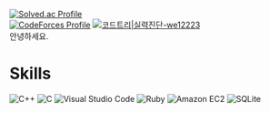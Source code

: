 [![Solved.ac Profile](http://mazassumnida.wtf/api/v2/generate_badge?boj=we12223)](https://solved.ac/we12223/)   
[![CodeForces Profile](https://cf.leed.at?id={we12223})](https://codeforces.com/profile/{we12223})
[![코드트리|실력진단-we12223](https://banner.codetree.ai/v1/banner/we12223)](https://www.codetree.ai/profiles/we12223)   
안녕하세요.


# Skills
![C++](https://img.shields.io/badge/C++%20-00599C.svg?&style=for-the-badge&logo=C%2B%2B&logoColor=white)
![C](https://img.shields.io/badge/C%20-A8B9CC.svg?&style=for-the-badge&logo=C&logoColor=white)
![Visual Studio Code](https://img.shields.io/badge/Visual%20Studio%20Code-007ACC.svg?&style=for-the-badge&logo=Visual%20Studio%20Code&logoColor=white)
![Ruby](https://img.shields.io/badge/Ruby%20-CC342D.svg?&style=for-the-badge&logo=Ruby&logoColor=white)
![Amazon EC2](https://img.shields.io/badge/Amazon%20EC2%20-FF9900.svg?&style=for-the-badge&logo=Amazon%20EC2&logoColor=white)
![SQLite](https://img.shields.io/badge/SQLite-003B57.svg?&style=for-the-badge&logo=SQLite&logoColor=white)

